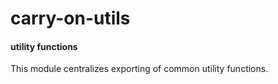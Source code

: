 # carry-on-utils

#### utility functions

This module centralizes exporting of common utility functions.

